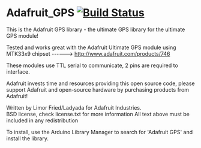 # Adafruit_GPS [![Build Status](https://travis-ci.com/adafruit/Adafruit_GPS.svg?branch=master)](https://travis-ci.com/adafruit/Adafruit_GPS)

This is the Adafruit GPS library - the ultimate GPS library
for the ultimate GPS module!

Tested and works great with the Adafruit Ultimate GPS module
using MTK33x9 chipset
------> http://www.adafruit.com/products/746

These modules use TTL serial to communicate, 2 pins are required to  
interface.

Adafruit invests time and resources providing this open source code,
please support Adafruit and open-source hardware by purchasing
products from Adafruit!

Written by Limor Fried/Ladyada  for Adafruit Industries.  
BSD license, check license.txt for more information
All text above must be included in any redistribution

To install, use the Arduino Library Manager to search for 'Adafruit GPS' and install the library.
